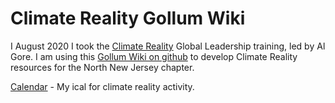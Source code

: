 # Climate Reality Gollum Wiki

I August 2020 I took the [Climate Reality](https://www.climaterealityproject.org/) Global Leadership training, led by Al Gore. I am using this [Gollum Wiki on github](https://github.com/gollum/gollum) to develop Climate Reality resources for the North New Jersey chapter.

[Calendar](Calendar.md) - My ical for climate reality activity.